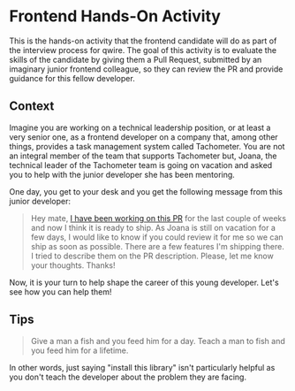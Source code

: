 # Frontend Hands-On Activity

This is the hands-on activity that the frontend candidate will do as part of the interview process for qwire. The goal of this activity is to evaluate the skills of the candidate by giving them a Pull Request, submitted by an imaginary junior frontend colleague, so they can review the PR and provide guidance for this fellow developer.

## Context

Imagine you are working on a technical leadership position, or at least a very senior one, as a frontend developer on a company that, among other things, provides a task management system called Tachometer. You are not an integral member of the team that supports Tachometer but, Joana, the technical leader of the Tachometer team is going on vacation and asked you to help with the junior developer she has been mentoring.

One day, you get to your desk and you get the following message from this junior developer:

> Hey mate, [I have been working on this PR](https://github.com/brunokrebs/q-and-a/pull/1) for the last couple of weeks and now I think it is ready to ship. As Joana is still on vacation for a few days, I would like to know if you could review it for me so we can ship as soon as possible. There are a few features I'm shipping there. I tried to describe them on the PR description. Please, let me know your thoughts. Thanks!

Now, it is your turn to help shape the career of this young developer. Let's see how you can help them!

## Tips

> Give a man a fish and you feed him for a day. Teach a man to fish and you feed him for a lifetime.

In other words, just saying "install this library" isn't particularly helpful as you don't teach the developer about the problem they are facing.
